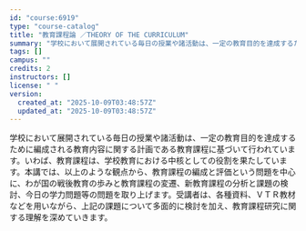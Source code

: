 ```yaml
---
id: "course:6919"
type: "course-catalog"
title: "教育課程論 ／THEORY OF THE CURRICULUM"
summary: "学校において展開されている毎日の授業や諸活動は、一定の教育目的を達成するために編成される教育内容に関する計画である教育課程に基づいて行われています。いわば、教育課程は、学校教育における中核としての役割を果たしています。本講では、以上のような…"
tags: []
campus: ""
credits: 2
instructors: []
license: " "
version:
  created_at: "2025-10-09T03:48:57Z"
  updated_at: "2025-10-09T03:48:57Z"
---
```


学校において展開されている毎日の授業や諸活動は、一定の教育目的を達成するために編成される教育内容に関する計画である教育課程に基づいて行われています。いわば、教育課程は、学校教育における中核としての役割を果たしています。本講では、以上のような観点から、教育課程の編成と評価という問題を中心に、わが国の戦後教育の歩みと教育課程の変遷、新教育課程の分析と課題の検討、今日の学力問題等の問題を取り上げます。受講者は、各種資料、ＶＴＲ教材などを用いながら、上記の課題について多面的に検討を加え、教育課程研究に関する理解を深めていきます。
